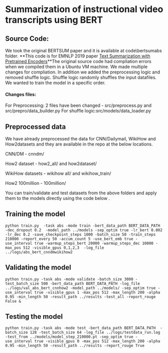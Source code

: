 # Summarization of instructional video transcripts using BERT

## Source Code:

We took the original BERTSUM paper and it is available at code\bertsumabs folder. **This code is for EMNLP 2019 paper [Text Summarization with Pretrained Encoders](https://arxiv.org/abs/1908.08345)**The original source code had compliation errors when we compiled them in a Ubuntu VM machine. We made multiple changes for compliation. In addition we added the preprocessing logic and removed shuffle logic. Shuffle logic randomly shuffles the input datafiles. We wanted to train the model in a specific order.

#### Changes files:
For Preprocessing:
2 files have been changed - src/preprocess.py and src/prepro/data_builder.py
For shuffle logic:src/models/data_loader.py

## Preprocessed data
We have already preprocessed the data for CNN/Dailymail, WikiHow and How2datasets and they are available in the repo at the below locations. 

CNN/DM - cnndm/

How2 dataset - how2_all/ and how2dataset/

WikiHow datasets - wikihow all/ and wikihow_train/

How2 100million - 100million/

You can train/validate and test datasets from the above folders and apply them to the models directly using the code below .

## Training the model
```
python train.py  -task abs -mode train -bert_data_path BERT_DATA_PATH -dec_dropout 0.2  -model_path ../models -sep_optim true -lr_bert 0.002 -lr_dec 0.2 -save_checkpoint_steps 1000 -batch_size 50 -train_steps 210000 -report_every 50 -accum_count 5 -use_bert_emb true -use_interval true -warmup_steps_bert 20000 -warmup_steps_dec 10000 -max_pos 512 -visible_gpus 0,1,2,3  -log_file ../logs/abs_bert_cnndmwikihow2
```
## Validating the model
```
python train.py -task abs -mode validate -batch_size 3000 -test_batch_size 500 -bert_data_path BERT_DATA_PATH -log_file ../logs/val_abs_bert_cnnhow2 -model_path ../models/ -sep_optim true -use_interval true -visible_gpus 1 -max_pos 512 -max_length 200 -alpha 0.95 -min_length 50 -result_path ../results -test_all -report_rouge False &
```

## Testing the model
```
python train.py -task abs -mode test -bert_data_path BERT_DATA_PATH  -batch_size 128 -test_batch_size 64 -log_file ../logs/testdata_run.log  -test_from ../models/model_step_210000.pt -sep_optim true -use_interval true -visible_gpus 0 -max_pos 512 -max_length 200 -alpha 0.95 -min_length 50 -result_path ../results -report_rouge True
```



